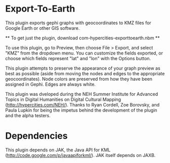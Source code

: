 Export-To-Earth
===============

This plugin exports gephi graphs with geocoordinates to KMZ files for Google Earth or other GIS software.

** To get just the plugin, download com-hypercities-exporttoearth.nbm **

To use this plugin, go to Preview, then choose File > Export, and select "KMZ" from the dropdown menu. You can customize the fields exported, or choose which fields represent "lat" and "lon" with the Options button.

This plugin attempts to preserve the appearance of your graph preview as best as possible (aside from moving the nodes and edges to the appropriate geocoordinates). Node colors are preserved from how they have been assigned in Gephi. Edges are always white.

This plugin was dveloped during the NEH Summer Institute for Advanced Topics in Digital Humanities on Digital Cultural Mapping (http://hypercities.com/NEH/). Thanks to Ryan Cordell, Zoe Borovsky, and Paula Lupkin for being the impetus behind the development of the plugin and the alpha testers.


Dependencies
============

This plugin depends on JAK, the Java API for KML (http://code.google.com/p/javaapiforkml/). JAK itself depends on JAXB.
